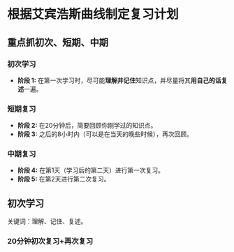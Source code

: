 # 根据艾宾浩斯曲线制定复习计划



## 重点抓初次、短期、中期

### 初次学习

- **阶段 1:** 在第一次学习时，尽可能**理解并记住**知识点，并尽量将其**用自己的话复述**一遍。

### 短期复习

- **阶段 2:** 在20分钟后，简要回顾你刚学过的知识点。
- **阶段 3:** 之后的8小时内（可以是在当天的晚些时候），再次回顾。

### 中期复习

- **阶段 4:** 在第1天（学习后的第二天）进行第一次复习。
- **阶段 5:** 在第2天进行第二次复习。



## 初次学习

关键词：理解、记住、复述。

### 20分钟初次复习+再次复习



